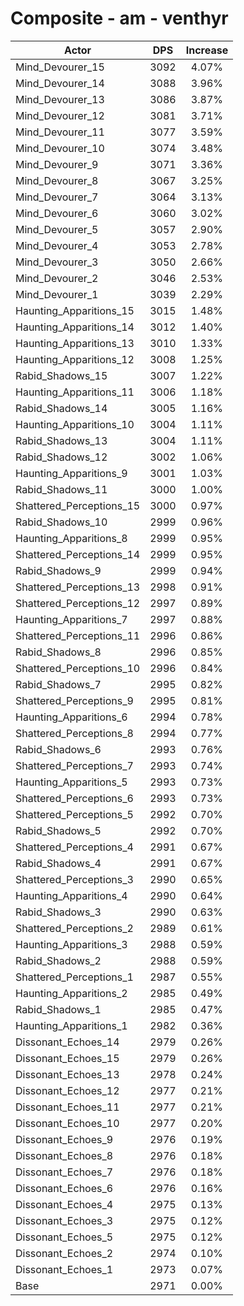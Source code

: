 # Composite - am - venthyr
| Actor | DPS | Increase |
|---|:---:|:---:|
|Mind_Devourer_15|3092|4.07%|
|Mind_Devourer_14|3088|3.96%|
|Mind_Devourer_13|3086|3.87%|
|Mind_Devourer_12|3081|3.71%|
|Mind_Devourer_11|3077|3.59%|
|Mind_Devourer_10|3074|3.48%|
|Mind_Devourer_9|3071|3.36%|
|Mind_Devourer_8|3067|3.25%|
|Mind_Devourer_7|3064|3.13%|
|Mind_Devourer_6|3060|3.02%|
|Mind_Devourer_5|3057|2.90%|
|Mind_Devourer_4|3053|2.78%|
|Mind_Devourer_3|3050|2.66%|
|Mind_Devourer_2|3046|2.53%|
|Mind_Devourer_1|3039|2.29%|
|Haunting_Apparitions_15|3015|1.48%|
|Haunting_Apparitions_14|3012|1.40%|
|Haunting_Apparitions_13|3010|1.33%|
|Haunting_Apparitions_12|3008|1.25%|
|Rabid_Shadows_15|3007|1.22%|
|Haunting_Apparitions_11|3006|1.18%|
|Rabid_Shadows_14|3005|1.16%|
|Haunting_Apparitions_10|3004|1.11%|
|Rabid_Shadows_13|3004|1.11%|
|Rabid_Shadows_12|3002|1.06%|
|Haunting_Apparitions_9|3001|1.03%|
|Rabid_Shadows_11|3000|1.00%|
|Shattered_Perceptions_15|3000|0.97%|
|Rabid_Shadows_10|2999|0.96%|
|Haunting_Apparitions_8|2999|0.95%|
|Shattered_Perceptions_14|2999|0.95%|
|Rabid_Shadows_9|2999|0.94%|
|Shattered_Perceptions_13|2998|0.91%|
|Shattered_Perceptions_12|2997|0.89%|
|Haunting_Apparitions_7|2997|0.88%|
|Shattered_Perceptions_11|2996|0.86%|
|Rabid_Shadows_8|2996|0.85%|
|Shattered_Perceptions_10|2996|0.84%|
|Rabid_Shadows_7|2995|0.82%|
|Shattered_Perceptions_9|2995|0.81%|
|Haunting_Apparitions_6|2994|0.78%|
|Shattered_Perceptions_8|2994|0.77%|
|Rabid_Shadows_6|2993|0.76%|
|Shattered_Perceptions_7|2993|0.74%|
|Haunting_Apparitions_5|2993|0.73%|
|Shattered_Perceptions_6|2993|0.73%|
|Shattered_Perceptions_5|2992|0.70%|
|Rabid_Shadows_5|2992|0.70%|
|Shattered_Perceptions_4|2991|0.67%|
|Rabid_Shadows_4|2991|0.67%|
|Shattered_Perceptions_3|2990|0.65%|
|Haunting_Apparitions_4|2990|0.64%|
|Rabid_Shadows_3|2990|0.63%|
|Shattered_Perceptions_2|2989|0.61%|
|Haunting_Apparitions_3|2988|0.59%|
|Rabid_Shadows_2|2988|0.59%|
|Shattered_Perceptions_1|2987|0.55%|
|Haunting_Apparitions_2|2985|0.49%|
|Rabid_Shadows_1|2985|0.47%|
|Haunting_Apparitions_1|2982|0.36%|
|Dissonant_Echoes_14|2979|0.26%|
|Dissonant_Echoes_15|2979|0.26%|
|Dissonant_Echoes_13|2978|0.24%|
|Dissonant_Echoes_12|2977|0.21%|
|Dissonant_Echoes_11|2977|0.21%|
|Dissonant_Echoes_10|2977|0.20%|
|Dissonant_Echoes_9|2976|0.19%|
|Dissonant_Echoes_8|2976|0.18%|
|Dissonant_Echoes_7|2976|0.18%|
|Dissonant_Echoes_6|2976|0.16%|
|Dissonant_Echoes_4|2975|0.13%|
|Dissonant_Echoes_3|2975|0.12%|
|Dissonant_Echoes_5|2975|0.12%|
|Dissonant_Echoes_2|2974|0.10%|
|Dissonant_Echoes_1|2973|0.07%|
|Base|2971|0.00%|

